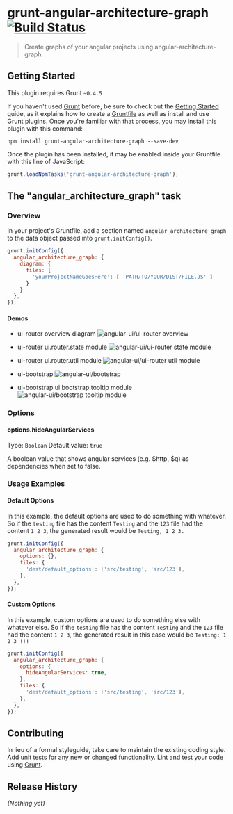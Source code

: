 # grunt-angular-architecture-graph [![Build Status](https://travis-ci.org/lucalanca/grunt-angular-modules-graph.png?branch=master)](https://travis-ci.org/lucalanca/grunt-angular-modules-graph)


> Create graphs of your angular projects using angular-architecture-graph.

## Getting Started
This plugin requires Grunt `~0.4.5`

If you haven't used [Grunt](http://gruntjs.com/) before, be sure to check out the [Getting Started](http://gruntjs.com/getting-started) guide, as it explains how to create a [Gruntfile](http://gruntjs.com/sample-gruntfile) as well as install and use Grunt plugins. Once you're familiar with that process, you may install this plugin with this command:

```shell
npm install grunt-angular-architecture-graph --save-dev
```

Once the plugin has been installed, it may be enabled inside your Gruntfile with this line of JavaScript:

```js
grunt.loadNpmTasks('grunt-angular-architecture-graph');
```

## The "angular_architecture_graph" task

### Overview
In your project's Gruntfile, add a section named `angular_architecture_graph` to the data object passed into `grunt.initConfig()`.

```js
grunt.initConfig({
  angular_architecture_graph: {
    diagram: {
      files: {
        'yourProjectNameGoesHere': [ 'PATH/TO/YOUR/DIST/FILE.JS' ]
      }
    }
  },
});
```

#### Demos
- ui-router overview diagram
![angular-ui/ui-router overview](https://raw.githubusercontent.com/lucalanca/grunt-angular-modules-graph/master/docs/images/ui.router.all.png "angular-ui/ui-router Dependencies graph")

- ui-router ui.router.state module
![angular-ui/ui-router state module](https://raw.githubusercontent.com/lucalanca/grunt-angular-modules-graph/master/docs/images/ui.router.state.png "angular-ui/ui-router Dependencies graph")

- ui-router ui.router.util module
![angular-ui/ui-router util module](https://raw.githubusercontent.com/lucalanca/grunt-angular-modules-graph/master/docs/images/ui.router.util.png "angular-ui/ui-router Dependencies graph")

- ui-bootstrap
![angular-ui/bootstrap ](https://raw.githubusercontent.com/lucalanca/grunt-angular-modules-graph/master/docs/images/all.ui-bootstrap.png "angular-ui/bootstrap Dependencies graph")

- ui-bootstrap ui.bootstrap.tooltip module
![angular-ui/bootstrap tooltip module ](https://raw.githubusercontent.com/lucalanca/grunt-angular-modules-graph/master/docs/images/ui.bootstrap.tooltip.png "angular-ui/bootstrap Dependencies graph")


### Options

#### options.hideAngularServices
Type: `Boolean`
Default value: `true`

A boolean value that shows angular services (e.g. $http, $q) as dependencies when set to false.


### Usage Examples

#### Default Options
In this example, the default options are used to do something with whatever. So if the `testing` file has the content `Testing` and the `123` file had the content `1 2 3`, the generated result would be `Testing, 1 2 3.`

```js
grunt.initConfig({
  angular_architecture_graph: {
    options: {},
    files: {
      'dest/default_options': ['src/testing', 'src/123'],
    },
  },
});
```

#### Custom Options
In this example, custom options are used to do something else with whatever else. So if the `testing` file has the content `Testing` and the `123` file had the content `1 2 3`, the generated result in this case would be `Testing: 1 2 3 !!!`

```js
grunt.initConfig({
  angular_architecture_graph: {
    options: {
      hideAngularServices: true,
    },
    files: {
      'dest/default_options': ['src/testing', 'src/123'],
    },
  },
});
```

## Contributing
In lieu of a formal styleguide, take care to maintain the existing coding style. Add unit tests for any new or changed functionality. Lint and test your code using [Grunt](http://gruntjs.com/).

## Release History
_(Nothing yet)_
